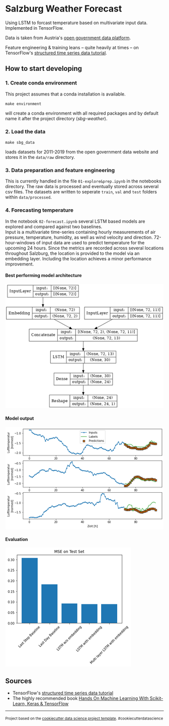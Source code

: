 # Salzburg Weather Forecast

Using LSTM to forcast temperature based on multivariate input data.
Implemented in TensorFlow.

Data is taken from Austria's [open government data platform](https://www.data.gv.at/).

Feature engineering & training leans – quite heavily at times – on TensorFlow's 
[structured time series data tutorial](https://www.tensorflow.org/tutorials/structured_data/time_series).

## How to start developing
### 1. Create conda environment  
This project assumes that a conda installation is available.  

    make environment

 will create a conda environment with all required packages and by default name it after the project directory (_sbg-weather_).

### 2. Load the data
    make sbg_data
    
loads datasets for 2011-2019 from the open government data website and stores it in the `data/raw` directory.

### 3. Data preparation and feature engineering
This is currently handled in the file `01-explore&prep.ipynb` in the notebooks directory. The raw data is processed and eventually stored across several csv files.
The datasets are written to seperate `train`, `val` and `test` folders within `data/processed`.

### 4. Forecasting temperature
In the notebook `02-forecast.ipynb` several LSTM based models are explored and compared against two baselines.  
Input is a multivariate time-series containing hourly measurements of air pressure, temperature, humidity, as well as wind velocity and direction.
72-hour-windows of input data are used to predict temperature for the upcoming 24 hours.
Since the metrics are recorded across several locations throughout Salzburg, the location is provided to the model via an embedding layer.
Including the location achieves a minor performance improvement.

#### Best performing model architecture
![Model architecture](plots/lstm_with_embedding_2021-09-28.png)

#### Model output  
![Results](plots/model-output.png)

#### Evaluation  
![Results](plots/evaluation.png)


## Sources
* TensorFlow's 
[structured time series data tutorial](https://www.tensorflow.org/tutorials/structured_data/time_series)
* The highly recommended book [Hands On Machine Learning With Scikit-Learn, Keras & TensorFlow](https://www.oreilly.com/library/view/hands-on-machine-learning/9781492032632/)

---

<p><small>Project based on the <a target="_blank" href="https://drivendata.github.io/cookiecutter-data-science/">cookiecutter data science project template</a>. #cookiecutterdatascience</small></p>
